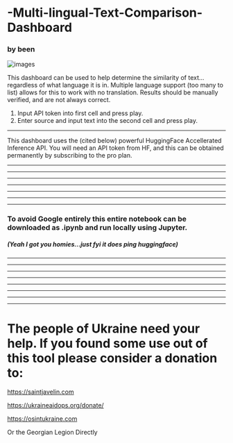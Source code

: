 # -Multi-lingual-Text-Comparison-Dashboard
### by been

![images](https://user-images.githubusercontent.com/93559326/188528796-649d71da-4557-4543-a84d-25c7ee9a663f.jpg)

This dashboard can be used to help determine the similarity of text... regardless of what language it is in. Multiple language support (too many to list) allows for this to work with no translation. Results should be manually verified, and are not always correct. 



1.   Input API token into first cell and press play. 
2.   Enter source and input text into the second cell and press play. 




---
This dashboard uses the (cited below) powerful HuggingFace Accellerated Inference API. You will need an API token from HF, and this can be obtained permanently by subscribing to the pro plan. 

---

---
---
---
---
---
---


### To avoid Google entirely this entire notebook can be downloaded as .ipynb and run locally using Jupyter. 

##### (Yeah I got you homies...just fyi it does ping huggingface)
---
---
---
---
---
---
---



---


# The people of Ukraine need your help. If you found some use out of this tool please consider a donation to:

https://saintjavelin.com

https://ukraineaidops.org/donate/

https://osintukraine.com

Or the Georgian Legion Directly
